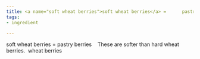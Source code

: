 ```yaml
---
title: <a name="soft wheat berries">soft wheat berries</a> =      pastry berries
tags:
- ingredient

---
```

soft wheat berries = pastry berries    These are softer than hard wheat berries.  wheat berries
